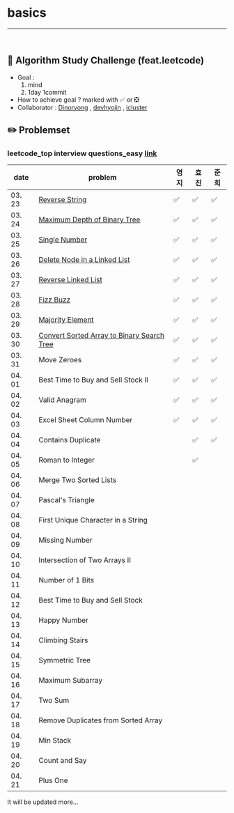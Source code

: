 # basics

---

<br>

## :notebook_with_decorative_cover: Algorithm Study Challenge (feat.leetcode)

- Goal :
  1. mind
  2. 1day 1commit
- How to achieve goal ? marked with :white_check_mark: or :negative_squared_cross_mark:
- Collaborator : [Dinoryong](https://github.com/Dinoryong) , [devhyojin]() , [icluster]()

## :pencil2: Problemset

### leetcode_top interview questions_easy [link](https://leetcode.com/problemset/algorithms/?difficulty=Easy)

| date   | problem                                                      | 영지               | 효진               | 준희               |
| ------ | ------------------------------------------------------------ | ------------------ | ------------------ | ------------------ |
| 03. 23 | [Reverse String](https://leetcode.com/problems/reverse-string/) | :white_check_mark: | :white_check_mark: | :white_check_mark: |
| 03. 24 | [Maximum Depth of Binary Tree](https://leetcode.com/problems/maximum-depth-of-binary-tree/) | :white_check_mark: | :white_check_mark: | :white_check_mark: |
| 03. 25 | [Single Number](https://leetcode.com/problems/single-number/) | :white_check_mark: | :white_check_mark: | :white_check_mark: |
| 03. 26 | [Delete Node in a Linked List](https://leetcode.com/problems/delete-node-in-a-linked-list/) | :white_check_mark: | :white_check_mark: | :white_check_mark: |
| 03. 27 | [Reverse Linked List](https://leetcode.com/problems/reverse-linked-list/) | :white_check_mark: | :white_check_mark: | :white_check_mark: |
| 03. 28 | [Fizz Buzz](https://leetcode.com/problems/fizz-buzz/)        | :white_check_mark: | :white_check_mark: | :white_check_mark: |
| 03. 29 | [Majority Element](https://leetcode.com/problems/majority-element/) | :white_check_mark: | :white_check_mark: | :white_check_mark: |
| 03. 30 | [Convert Sorted Array to Binary Search Tree](https://leetcode.com/problems/convert-sorted-array-to-binary-search-tree/) | :white_check_mark: | :white_check_mark: | :white_check_mark: |
| 03. 31 | Move Zeroes<br/>                                             | :white_check_mark: | :white_check_mark: | :white_check_mark: |
| 04. 01 | Best Time to Buy and Sell Stock II<br/>                      | :white_check_mark: | :white_check_mark: | :white_check_mark: |
| 04. 02 | Valid Anagram<br/>                                           | :white_check_mark: | :white_check_mark: | :white_check_mark: |
| 04. 03 | Excel Sheet Column Number <br/>                              | :white_check_mark: | :white_check_mark: | :white_check_mark: |
| 04. 04 | Contains Duplicate<br/>                                      |                    | :white_check_mark: | :white_check_mark: |
| 04. 05 | Roman to Integer<br/>                                        |                    | :white_check_mark: |                    |
| 04. 06 | Merge Two Sorted Lists<br/>                                  |                    |                    |                    |
| 04. 07 | Pascal's Triangle<br/>                                       |                    |                    |                    |
| 04. 08 | First Unique Character in a String<br/>                      |                    |                    |                    |
| 04. 09 | Missing Number<br/>                                          |                    |                    |                    |
| 04. 10 | Intersection of Two Arrays II<br/>                           |                    |                    |                    |
| 04. 11 | Number of 1 Bits<br/>                                        |                    |                    |                    |
| 04. 12 | Best Time to Buy and Sell Stock<br/>                         |                    |                    |                    |
| 04. 13 | Happy Number<br/>                                            |                    |                    |                    |
| 04. 14 | Climbing Stairs<br/>                                         |                    |                    |                    |
| 04. 15 | Symmetric Tree<br/>                                          |                    |                    |                    |
| 04. 16 | Maximum Subarray<br/>                                        |                    |                    |                    |
| 04. 17 | Two Sum<br/>                                                 |                    |                    |                    |
| 04. 18 | Remove Duplicates from Sorted Array<br/>                     |                    |                    |                    |
| 04. 19 | Min Stack<br/>                                               |                    |                    |                    |
| 04. 20 | Count and Say<br/>                                           |                    |                    |                    |
| 04. 21 | Plus One<br/>                                                |                    |                    |                    |

It will be updated more...
